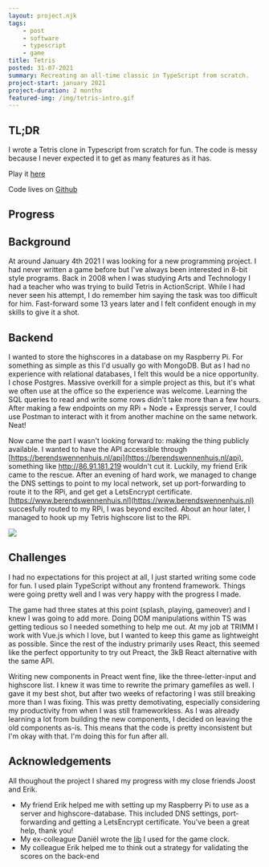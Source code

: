 ```yaml
---
layout: project.njk
tags: 
    - post
    - software
    - typescript
    - game
title: Tetris
posted: 31-07-2021
summary: Recreating an all-time classic in TypeScript from scratch.
project-start: january 2021
project-duration: 2 months
featured-img: /img/tetris-intro.gif
---
```


## TL;DR

I wrote a Tetris clone in Typescript from scratch for fun. The code is messy because I never expected it to get as many features as it has.  

Play it [here](http://berenddeperend.github.io/tetris)

Code lives on [Github](https://github.com/Berenddeperend/tetris)

## Progress

## Background

At around January 4th 2021 I was looking for a new programming project. I had never written a game before but I've always been interested in 8-bit style programs. Back in 2008 when I was studying Arts and Technology I had a teacher who was trying to build Tetris in ActionScript. While I had never seen his attempt, I do remember him saying the task was too difficult for him. Fast-forward some 13 years later and I felt confident enough in my skills to give it a shot.

## Backend

I wanted to store the highscores in a database on my Raspberry Pi. For something as simple as this I'd usually go with MongoDB. But as I had no experience with relational databases, I felt this would be a nice opportunity. I chose Postgres. Massive overkill for a simple project as this, but it's what we often use at the office so the experience was welcome. Learning the SQL queries to read and write some rows didn't take more than a few hours. After making a few endpoints on my RPi + Node + Expressjs server, I could use Postman to interact with it from another machine on the same network. Neat!

Now came the part I wasn't looking forward to: making the thing publicly available. I wanted to have the API accessible through [https://berendswennenhuis.nl/api](https://berendswennenhuis.nl/api), something like http://86.91.181.219 wouldn't cut it. Luckily, my friend Erik came to the rescue. After an evening of hard work, we managed to change the DNS settings to point to my local network, set up port-forwarding to route it to the RPi, and get get a LetsEncrypt certificate. [https://www.berendswennenhuis.nl](https://www.berendswennenhuis.nl) succesfully routed to my RPi, I was beyond excited. About an hour later, I managed to hook up my Tetris highscore list to the RPi.


![](/img/tetris-score-hacked.jpg)

## Challenges

I had no expectations for this project at all, I just started writing some code for fun. I used plain TypeScript without any frontend framework. Things were going pretty well and I was very happy with the progress I made.

The game had three states at this point (splash, playing, gameover) and I knew I was going to add more. Doing DOM manipulations within TS was getting tedious so I needed something to help me out. At my job at TRIMM I work with Vue.js which I love, but I wanted to keep this game as lightweight as possible. Since the rest of the industry primarily uses React, this seemed like the perfect opportunity to try out Preact, the 3kB React alternative with the same API. 

Writing new components in Preact went fine, like the three-letter-input and highscore list. I knew it was time to rewrite the primary gamefiles as well. I gave it my best shot, but after two weeks of refactoring I was still breaking more than I was fixing. This was pretty demotivating, especially considering my productivity from when I was still frameworkless. As I was already learning a lot from building the new components, I decided on leaving the old components as-is. This means that the code is pretty inconsistent but I'm okay with that. I'm doing this for fun after all.

## Acknowledgements

All thoughout the project I shared my progress with my close friends Joost and Erik.

- My friend Erik helped me with setting up my Raspberry Pi to use as a server and highscore-database. This included DNS settings, port-forwarding and getting a LetsEncrypt certificate. You've been a great help, thank you!
- My ex-colleague Daniël wrote the [lib](https://virtual-clock.js.org/) I used for the game clock.
- My colleague Erik helped me to think out a strategy for validating the scores on the back-end
